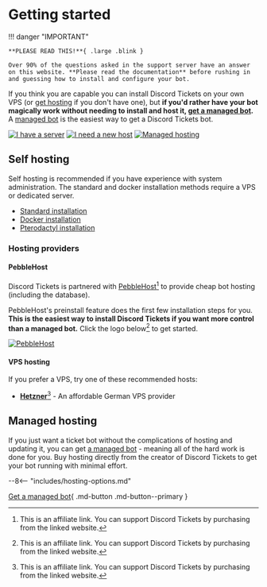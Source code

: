 # Getting started

!!! danger "IMPORTANT"

	**PLEASE READ THIS!**{ .large .blink }

	Over 90% of the questions asked in the support server have an answer on this website. **Please read the documentation** before rushing in and guessing how to install and configure your bot.

If you think you are capable you can install Discord Tickets on your own VPS (or [get hosting](#hosting-providers) if you don't have one), but **if you'd rather have your bot magically work without needing to install and host it, [get a managed bot](#managed-hosting).** A [managed bot](#managed-hosting) is the easiest way to get a Discord Tickets bot.

[![I have a server](/img/getting-started/btn1.png)](#self-hosting)
[![I need a new host](/img/getting-started/btn2.png)](#hosting-providers)
[![Managed hosting](/img/getting-started/btn3.png)](#managed-hosting)

## Self hosting

Self hosting is recommended if you have experience with system administration. The standard and docker installation methods require a VPS or dedicated server.

- [Standard installation](/installation/standard)
- [Docker installation](/installation/docker)
- [Pterodactyl installation](/installation/pterodactyl)

### Hosting providers

#### PebbleHost

Discord Tickets is partnered with [PebbleHost](https://pebblehost.com/bot-hosting)[^1] to provide cheap bot hosting (including the database).

PebbleHost's preinstall feature does the first few installation steps for you. **This is the easiest way to install Discord Tickets if you want more control than a managed bot.** Click the logo below[^1] to get started.

[![PebbleHost](https://img.eartharoid.me/insecure/rs:auto:180/plain/s3://eartharoid/sharex/21/10/pebblehost.webp)](https://pebblehost.com/bot-hosting)

#### VPS hosting

If you prefer a VPS, try one of these recommended hosts:

- [**Hetzner**](https://hetzner.cloud/?ref=6LDitpgQpB3V)[^1] - An affordable German VPS provider

## Managed hosting

If you just want a ticket bot without the complications of hosting and updating it, you can get [a managed bot](/managed) - meaning all of the hard work is done for you. Buy hosting directly from the creator of Discord Tickets to get your bot running with minimal effort.

<!-- do not delete -->
--8<-- "includes/hosting-options.md"
<!-- /do not delete -->

[Get a managed bot](/managed){ .md-button .md-button--primary }

[^1]: This is an affiliate link. You can support Discord Tickets by purchasing from the linked website.
